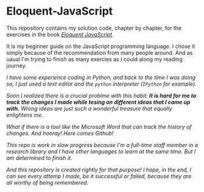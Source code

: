 # Eloquent-JavaScript
This repository contains my solution code, chapter by chapter, for the exercises in the book *[Eloquent JavaScript](https://eloquentjavascript.net/)*.

It is my beginner guide on the JavaScript programming language. 
I chose it simply because of the recommendation from many people around. And as uaual I'm trying to finish as many exercies as I could
along my reading journey.

<I should explain a bit more about my ideas or plans>

I have some experience coding in Python, and back to the time I was doing so, I just used a text editor and the `python` interpreter (`IPython` for example).

Soon I realized there is a crucial problme with this habit: **It is hard for me to track the changes I made while tesing on different ideas that I came up with.** Wrong ideas are just such a wonderful treasure that equally enlightens me.

What if there is a tool like the Microsoft Word that can track the history of changes. And hooray! Here comes Github!

This repo is work in slow progress because I'm a full-time staff member in a
research library and I have other languages to learn at the same time. But I am
determined to finish it.  

And this repository is created rightly for that purpose! I hope, in the end, I can see every attemp I made, be it successful or failed, because they are all worthy of being remembered. 
